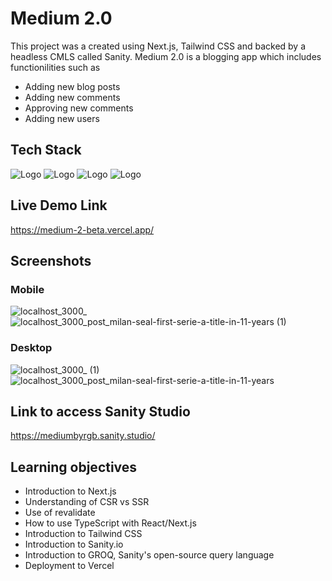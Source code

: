 # Medium 2.0

This project was a created using Next.js, Tailwind CSS and backed by a headless CMLS called Sanity. Medium 2.0 is a blogging app which includes functionilities such as

- Adding new blog posts
- Adding new comments
- Approving new comments
- Adding new users

## Tech Stack

![Logo](https://img.shields.io/badge/next.js-000000?style=for-the-badge&logo=nextdotjs&logoColor=white)
![Logo](https://img.shields.io/badge/Tailwind_CSS-38B2AC?style=for-the-badge&logo=tailwind-css&logoColor=white)
![Logo](https://img.shields.io/badge/Vercel-000000?style=for-the-badge&logo=vercel&logoColor=white)
![Logo](https://user-images.githubusercontent.com/108539627/198909461-532a53bc-720b-471c-b2a7-02c8b8c80366.svg)

## Live Demo Link

https://medium-2-beta.vercel.app/

## Screenshots

### Mobile

![localhost_3000_](https://user-images.githubusercontent.com/108539627/198909644-fdecb82d-a90c-4b23-9228-6ad4326eaf11.png)
![localhost_3000_post_milan-seal-first-serie-a-title-in-11-years (1)](https://user-images.githubusercontent.com/108539627/198909650-1870a4c4-c4ba-4791-9c51-f8c7dba341bf.png)

### Desktop

![localhost_3000_ (1)](https://user-images.githubusercontent.com/108539627/198909657-0184620b-4938-4184-9daa-89958c320861.png)
![localhost_3000_post_milan-seal-first-serie-a-title-in-11-years](https://user-images.githubusercontent.com/108539627/198909664-7235c00c-cb79-4e89-8d3b-1f81b6253633.png)

## Link to access Sanity Studio

https://mediumbyrgb.sanity.studio/

## Learning objectives

- Introduction to Next.js
- Understanding of CSR vs SSR
- Use of revalidate
- How to use TypeScript with React/Next.js
- Introduction to Tailwind CSS
- Introduction to Sanity.io
- Introduction to GROQ, Sanity's open-source query language
- Deployment to Vercel
